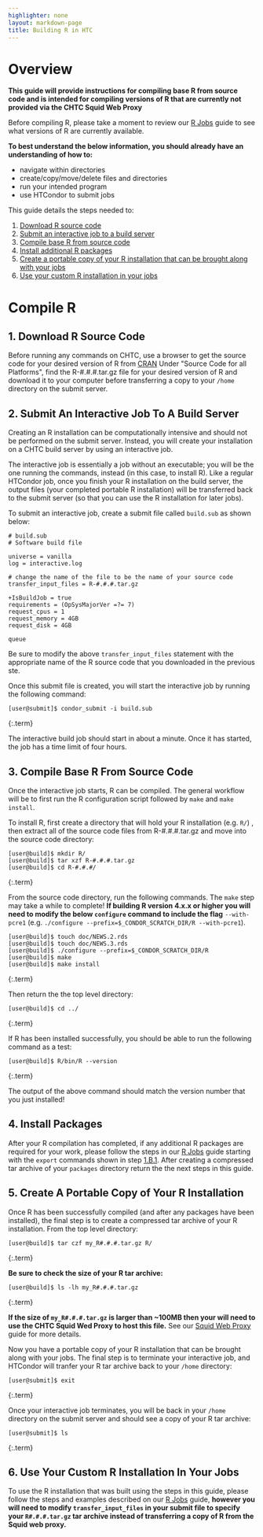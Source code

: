 ```yaml
---
highlighter: none
layout: markdown-page
title: Building R in HTC
---
```


# Overview

**This guide will provide instructions for compiling base R from source code and is intended 
for compiling versions of R that are currently not provided via the CHTC Squid Web Proxy**

Before compiling R, please take a moment to review our [R Jobs](r-jobs) guide to see what versions of R are currently available.

**To best understand the below information, you 
should already have an understanding of how to:**
  * navigate within directories 
  * create/copy/move/delete files and directories 
  * run your intended program 
  * use HTCondor to submit jobs

This guide details the steps needed to: 

 1. [Download R source code](#1-download-r-source-code) 
 2. [Submit an interactive job to a build server](#2-submit-an-interactive-job-to-a-build-server) 
 3. [Compile base R from source code](#3-compile-base-r-from-source-code) 
 4. [Install additional R packages](#4-install-packages) 
 5. [Create a portable copy of your R installation that can be brought along with your jobs](#5-create-a-portable-copy-of-your-r-installation)
 6. [Use your custom R installation in your jobs](#6-use-your-custom-r-installation-in-your-jobs) 

# Compile R

## 1. Download R Source Code

Before running any commands on CHTC, use a browser to get the source code 
for your desired version of R from [CRAN](https://cran.r-project.org) 
Under "Source Code for all Platforms", find the R-#.#.#.tar.gz file for your 
desired version of R and download it to your computer before transferring a copy 
to your `/home` directory on the submit server. 

## 2. Submit An Interactive Job To A Build Server

Creating an R installation can be computationally intensive and should not be 
performed on the submit server. Instead, you will create your installation 
on a CHTC build server by using an interactive job. 

The interactive job is essentially a job without an executable; 
you will be the one running the commands, instead (in this case, to install R).
Like a regular HTCondor job, once you finish your R installation on the build server, 
the output files (your completed portable R installation) will be transferred back to 
the submit server (so that you can use the R installation for later jobs). 

To submit an interactive job, create a submit file called `build.sub` as shown below:

``` {:.sub}
# build.sub
# Software build file

universe = vanilla
log = interactive.log

# change the name of the file to be the name of your source code
transfer_input_files = R-#.#.#.tar.gz

+IsBuildJob = true
requirements = (OpSysMajorVer =?= 7)
request_cpus = 1
request_memory = 4GB
request_disk = 4GB

queue
```

Be sure to modify the above `transfer_input_files` statement with the appropriate 
name of the R source code that you downloaded in the previous ste.

Once this submit file is created, you will start the interactive job by
running the following command:

``` 
[user@submit]$ condor_submit -i build.sub
```
{:.term}

The interactive build job should start in about a minute. Once it has
started, the job has a time limit of four hours.

## 3. Compile Base R From Source Code

Once the interactive job starts, R can be compiled. The general workflow will be 
to first run the R configuration script followed by `make` and `make install`. 

To install R, first create a directory that will hold your R installation (e.g. `R/`) 
, then extract all of the source code files from R-#.#.#.tar.gz and move into the source code directory:

``` 
[user@build]$ mkdir R/
[user@build]$ tar xzf R-#.#.#.tar.gz
[user@build]$ cd R-#.#.#/
```
{:.term}

From the source code directory, run the following commands. The `make` step may take a while to 
complete! **If building R version 4.x.x or higher you will need to modify the below `configure` 
command to include the flag** `--with-pcre1` 
(e.g. `./configure --prefix=$_CONDOR_SCRATCH_DIR/R --with-pcre1`).

```
[user@build]$ touch doc/NEWS.2.rds
[user@build]$ touch doc/NEWS.3.rds
[user@build]$ ./configure --prefix=$_CONDOR_SCRATCH_DIR/R
[user@build]$ make
[user@build]$ make install
```
{:.term}

Then return the the top level directory:

```
[user@build]$ cd ../
```
{:.term}

If R has been installed successfully, you should be able to run the following command as a test:

```
[user@build]$ R/bin/R --version
```
{:.term}

The output of the above command should match the version number that you just installed!

## 4. Install Packages 

After your R compilation has completed, if any additional R packages are required for your work, 
please follow the steps in our [R Jobs](r-jobs) guide 
starting with the `export` commands shown in step 
[1.B.1](r-jobs#b.-install-the-packages). After creating a compressed tar 
archive of your `packages` directory return the the next steps in this guide.

## 5. Create A Portable Copy of Your R Installation

Once R has been successfully compiled (and after any packages have been installed), the final step 
is to create a compressed tar archive of your R installation. From the top level directory:

```
[user@build]$ tar czf my_R#.#.#.tar.gz R/
```
{:.term}

**Be sure to check the size of your R tar archive:**
```
[user@build]$ ls -lh my_R#.#.#.tar.gz
```
{:.term}

**If the size of `my_R#.#.#.tar.gz` is larger than ~100MB then your will need to use 
the CHTC Squid Wed Proxy to host this file.** See our 
[Squid Web Proxy](file-avail-squid) guide for more details.

Now you have a portable copy of your R installation that can be brought along with your jobs. 
The final step is to terminate your interactive job, and HTCondor will tranfer your R tar archive 
back to your `/home` directory:

```
[user@submit]$ exit
```
{:.term}

Once your interactive job terminates, you will be back in your `/home` directory on the submit 
server and should see a copy of your R tar archive:

```
[user@submit]$ ls
```
{:.term}

## 6. Use Your Custom R Installation In Your Jobs

To use the R installation that was built using the steps in this guide, please follow 
the steps and examples described on our [R Jobs](r-jobs) guide, **however 
you will need to modify `transfer_input_files` in your submit file to specify your `R#.#.#.tar.gz` 
tar archive instead of transferring a copy of R from the Squid web proxy.**
